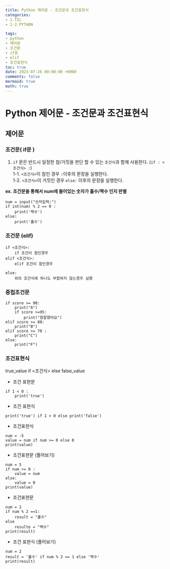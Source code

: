 ```yaml
---
title: Python 제어문 - 조건문과 조건표현식
categories:
- 1.TIL
- 1-2.PYTHON

tags:
- python
- 제어문
- 조건문
- if문
- elif
- 조건표현식
toc: true
date: 2023-07-26 00:00:00 +0900
comments: false
mermaid: true
math: true
---
```

# Python 제어문 - 조건문과 조건표현식

## 제어문
### 조건문( if문 )
1. `if` 문은 반드시 일정한 참/거짓을 판단 할 수 있는 `조건식`과 함께 사용한다. (`if : <조건식> :`)   
   1-1. `<조건식>`이 참인 경우 `:`이후의 문장을 실행한다.   
   1-2. `<조건식>`이 거짓인 경우 `else:` 이후의 문장을 실행한다.

**ex. 조건문을 통해서 num에 들어있는 숫자가 홀수/짝수 인지 판별**   
```
num = input("숫자입력:")
if int(num) % 2 == 0 :
    print('짝수')
else:
    print('홀수')
```

### 조건문 (elif)
```
if <조건식>:   
    if 조건이 참인경우   
elif <조건식>:   
    elif 조건이 참인경우   

else:   
    위의 조건식에 하나도 부합하지 않는경우 실행
```

### 중첩조건문
```
if score >= 90:
    print("A")
    if score >=95:
        print("참잘했어요")
elif score >= 80:
    print("B")
elif score >= 70 :
    print("C")
else:
    print("F")
```

### 조건표현식

true_value if <조건식> else false_value

- 조건 표현문
```
if 1 < 0 :
    print('true')

``` 
- 조건 표현식
```
print('true') if 1 > 0 else print('false')
```

- 조건표현식
```
num = -5 
value = num if num >= 0 else 0
print(value)
```

- 조건표현문 (풀어보기)
```
num = 5
if num >= 0 :
    value = num
else:
    value = 0
print(value)
```

- 조건표현문
```
num = 2
if num % 2 ==1:
    result = "홀수"
else
    resulte = "짝수"
print(result)
```

- 조건 표현식 (풀어보기)
```
num = 2
result = '홀수' if num % 2 == 1 else '짝수'
print(result)
```
